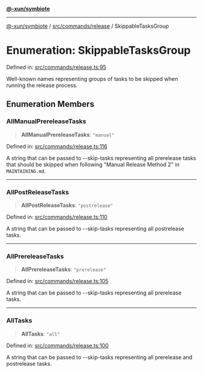 [**@-xun/symbiote**](../../../../README.md)

***

[@-xun/symbiote](../../../../README.md) / [src/commands/release](../README.md) / SkippableTasksGroup

# Enumeration: SkippableTasksGroup

Defined in: [src/commands/release.ts:95](https://github.com/Xunnamius/symbiote/blob/25135a1844b8500302680a71b90428852179ec2c/src/commands/release.ts#L95)

Well-known names representing groups of tasks to be skipped when running the
release process.

## Enumeration Members

### AllManualPrereleaseTasks

> **AllManualPrereleaseTasks**: `"manual"`

Defined in: [src/commands/release.ts:116](https://github.com/Xunnamius/symbiote/blob/25135a1844b8500302680a71b90428852179ec2c/src/commands/release.ts#L116)

A string that can be passed to --skip-tasks representing all prerelease
tasks that should be skipped when following "Manual Release Method 2" in
`MAINTAINING.md`.

***

### AllPostReleaseTasks

> **AllPostReleaseTasks**: `"postrelease"`

Defined in: [src/commands/release.ts:110](https://github.com/Xunnamius/symbiote/blob/25135a1844b8500302680a71b90428852179ec2c/src/commands/release.ts#L110)

A string that can be passed to --skip-tasks representing all postrelease
tasks.

***

### AllPrereleaseTasks

> **AllPrereleaseTasks**: `"prerelease"`

Defined in: [src/commands/release.ts:105](https://github.com/Xunnamius/symbiote/blob/25135a1844b8500302680a71b90428852179ec2c/src/commands/release.ts#L105)

A string that can be passed to --skip-tasks representing all prerelease
tasks.

***

### AllTasks

> **AllTasks**: `"all"`

Defined in: [src/commands/release.ts:100](https://github.com/Xunnamius/symbiote/blob/25135a1844b8500302680a71b90428852179ec2c/src/commands/release.ts#L100)

A string that can be passed to --skip-tasks representing all prerelease and
postrelease tasks.

